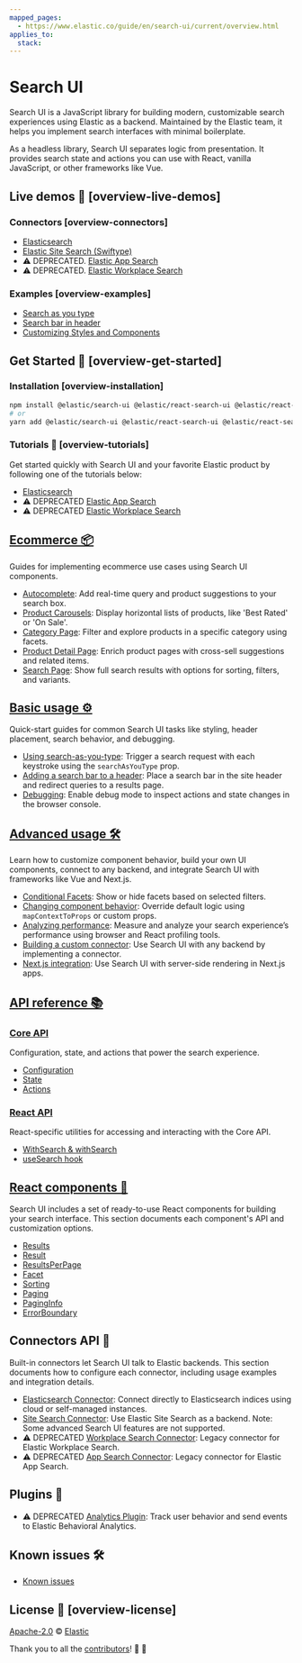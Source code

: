 ```yaml
---
mapped_pages:
  - https://www.elastic.co/guide/en/search-ui/current/overview.html
applies_to:
  stack:
---
```


# Search UI

Search UI is a JavaScript library for building modern, customizable search experiences using Elastic as a backend. Maintained by the Elastic team, it helps you implement search interfaces with minimal boilerplate.

As a headless library, Search UI separates logic from presentation. It provides search state and actions you can use with React, vanilla JavaScript, or other frameworks like Vue.

## Live demos 👀 [overview-live-demos]

### Connectors [overview-connectors]

- [Elasticsearch](https://codesandbox.io/s/github/elastic/search-ui/tree/main/examples/sandbox?from-embed=&initialpath=/elasticsearch&file=/src/pages/elasticsearch/index.js)
- [Elastic Site Search (Swiftype)](https://codesandbox.io/s/github/elastic/search-ui/tree/main/examples/sandbox?from-embed=&initialpath=/site-search&file=/src/pages/site-search/index.js)
- ⚠️ DEPRECATED. [Elastic App Search](https://codesandbox.io/s/github/elastic/search-ui/tree/main/examples/sandbox?from-embed=&initialpath=/app-search&file=/src/pages/app-search/index.js)
- ⚠️ DEPRECATED. [Elastic Workplace Search](https://codesandbox.io/s/github/elastic/search-ui/tree/main/examples/sandbox?from-embed=&initialpath=/workplace-search&file=/src/pages/workplace-search/index.js)

### Examples [overview-examples]

- [Search as you type](https://codesandbox.io/s/github/elastic/search-ui/tree/main/examples/sandbox?from-embed=&initialpath=/search-as-you-type&file=/src/pages/search-as-you-type/index.js)
- [Search bar in header](https://codesandbox.io/s/github/elastic/search-ui/tree/main/examples/sandbox?from-embed=&initialpath=/search-bar-in-header&file=/src/pages/search-bar-in-header/index.js)
- [Customizing Styles and Components](https://codesandbox.io/s/github/elastic/search-ui/tree/main/examples/sandbox?from-embed=&initialpath=/customizing-styles-and-html&file=/src/pages/customizing-styles-and-html/index.js)

## Get Started 🌟 [overview-get-started]

### Installation [overview-installation]

```sh
npm install @elastic/search-ui @elastic/react-search-ui @elastic/react-search-ui-views
# or
yarn add @elastic/search-ui @elastic/react-search-ui @elastic/react-search-ui-views
```

### Tutorials 📘 [overview-tutorials]

Get started quickly with Search UI and your favorite Elastic product by following one of the tutorials below:

- [Elasticsearch](./tutorials-elasticsearch.md)
- ⚠️ DEPRECATED [Elastic App Search](./tutorials-app-search.md)
- ⚠️ DEPRECATED [Elastic Workplace Search](./tutorials-workplace-search.md)

## [Ecommerce 📦](./ecommerce.md)

Guides for implementing ecommerce use cases using Search UI components.

- [Autocomplete](./solutions-ecommerce-autocomplete.md): Add real-time query and product suggestions to your search box.
- [Product Carousels](./solutions-ecommerce-carousel.md): Display horizontal lists of products, like 'Best Rated' or 'On Sale'.
- [Category Page](./solutions-ecommerce-category-page.md): Filter and explore products in a specific category using facets.
- [Product Detail Page](./solutions-ecommerce-product-detail-page.md): Enrich product pages with cross-sell suggestions and related items.
- [Search Page](./solutions-ecommerce-search-page.md): Show full search results with options for sorting, filters, and variants.

## [Basic usage ⚙️](./basic-usage.md)

Quick-start guides for common Search UI tasks like styling, header placement, search behavior, and debugging.

- [Using search-as-you-type](./guides-using-search-as-you-type.md): Trigger a search request with each keystroke using the `searchAsYouType` prop.
- [Adding a search bar to a header](./guides-adding-search-bar-to-header.md): Place a search bar in the site header and redirect queries to a results page.
- [Debugging](./guides-debugging.md): Enable debug mode to inspect actions and state changes in the browser console.

## [Advanced usage 🛠️](./advanced-usage.md)

Learn how to customize component behavior, build your own UI components, connect to any backend, and integrate Search UI with frameworks like Vue and Next.js.

- [Conditional Facets](./guides-conditional-facets.md): Show or hide facets based on selected filters.
- [Changing component behavior](./guides-changing-component-behavior.md): Override default logic using `mapContextToProps` or custom props.
- [Analyzing performance](./guides-analyzing-performance.md): Measure and analyze your search experience’s performance using browser and React profiling tools.
- [Building a custom connector](./guides-building-custom-connector.md): Use Search UI with any backend by implementing a connector.
- [Next.js integration](./guides-nextjs-integration.md): Use Search UI with server-side rendering in Next.js apps.

## [API reference 📚](./api-reference.md)

### [Core API](./api-core-index.md)

Configuration, state, and actions that power the search experience.

- [Configuration](./api-core-configuration.md)
- [State](./api-core-state.md)
- [Actions](./api-core-actions.md)

### [React API](./api-react-search-provider.md)

React-specific utilities for accessing and interacting with the Core API.

- [WithSearch & withSearch](./api-react-with-search.md)
- [useSearch hook](./api-react-use-search.md)

## [React components 🧩](./api-react-components-search-box.md)

Search UI includes a set of ready-to-use React components for building your search interface. This section documents each component's API and customization options.

- [Results](./api-react-components-results.md)
- [Result](./api-react-components-result.md)
- [ResultsPerPage](./api-react-components-results-per-page.md)
- [Facet](./api-react-components-facet.md)
- [Sorting](./api-react-components-sorting.md)
- [Paging](./api-react-components-paging.md)
- [PagingInfo](./api-react-components-paging-info.md)
- [ErrorBoundary](./api-react-components-error-boundary.md)

## Connectors API 🔌

Built-in connectors let Search UI talk to Elastic backends. This section documents how to configure each connector, including usage examples and integration details.

- [Elasticsearch Connector](./api-connectors-elasticsearch.md): Connect directly to Elasticsearch indices using cloud or self-managed instances.
- [Site Search Connector](./api-connectors-site-search.md): Use Elastic Site Search as a backend. Note: Some advanced Search UI features are not supported.
- ⚠️ DEPRECATED [Workplace Search Connector](./api-connectors-workplace-search.md): Legacy connector for Elastic Workplace Search.
- ⚠️ DEPRECATED [App Search Connector](./api-connectors-app-search.md): Legacy connector for Elastic App Search.

## Plugins 🧪

- ⚠️ DEPRECATED [Analytics Plugin](./api-core-plugins-analytics-plugin.md): Track user behavior and send events to Elastic Behavioral Analytics.

## Known issues 🛠️

- [Known issues](./known-issues.md)

## License 📗 [overview-license]

[Apache-2.0](https://github.com/elastic/search-ui/blob/main/LICENSE.txt) © [Elastic](https://github.com/elastic)

Thank you to all the [contributors](https://github.com/elastic/search-ui/graphs/contributors)! 🙏 🙏

